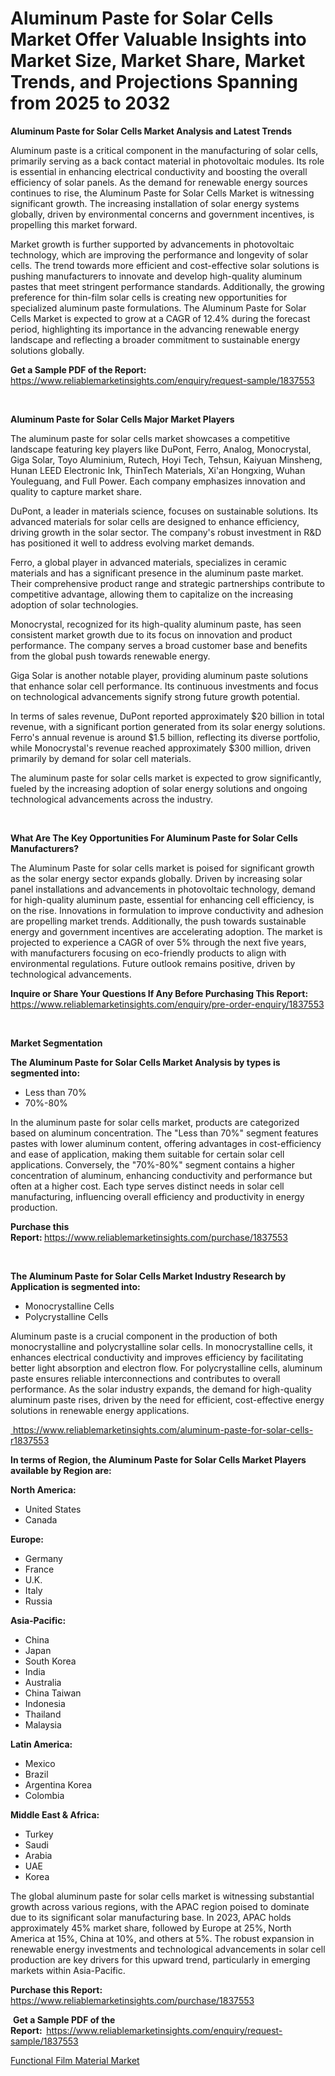 <p><h1>Aluminum Paste for Solar Cells Market Offer Valuable Insights into Market Size, Market Share, Market Trends, and Projections Spanning from 2025 to 2032</h1></p><p><strong>Aluminum Paste for Solar Cells Market Analysis and Latest Trends</strong></p>
<p><p>Aluminum paste is a critical component in the manufacturing of solar cells, primarily serving as a back contact material in photovoltaic modules. Its role is essential in enhancing electrical conductivity and boosting the overall efficiency of solar panels. As the demand for renewable energy sources continues to rise, the Aluminum Paste for Solar Cells Market is witnessing significant growth. The increasing installation of solar energy systems globally, driven by environmental concerns and government incentives, is propelling this market forward.</p><p>Market growth is further supported by advancements in photovoltaic technology, which are improving the performance and longevity of solar cells. The trend towards more efficient and cost-effective solar solutions is pushing manufacturers to innovate and develop high-quality aluminum pastes that meet stringent performance standards. Additionally, the growing preference for thin-film solar cells is creating new opportunities for specialized aluminum paste formulations. The Aluminum Paste for Solar Cells Market is expected to grow at a CAGR of 12.4% during the forecast period, highlighting its importance in the advancing renewable energy landscape and reflecting a broader commitment to sustainable energy solutions globally.</p></p>
<p><strong>Get a Sample PDF of the Report:&nbsp;</strong> <a href="https://www.reliablemarketinsights.com/enquiry/request-sample/1837553?utm_campaign=3369&utm_medium=2&utm_source=Github&utm_content=ia&utm_term=03042025&utm_id=aluminum-paste-for-solar-cells">https://www.reliablemarketinsights.com/enquiry/request-sample/1837553</a></p>
<p>&nbsp;</p>
<p><strong>Aluminum Paste for Solar Cells Major Market Players</strong></p>
<p><p>The aluminum paste for solar cells market showcases a competitive landscape featuring key players like DuPont, Ferro, Analog, Monocrystal, Giga Solar, Toyo Aluminium, Rutech, Hoyi Tech, Tehsun, Kaiyuan Minsheng, Hunan LEED Electronic Ink, ThinTech Materials, Xi'an Hongxing, Wuhan Youleguang, and Full Power. Each company emphasizes innovation and quality to capture market share.</p><p>DuPont, a leader in materials science, focuses on sustainable solutions. Its advanced materials for solar cells are designed to enhance efficiency, driving growth in the solar sector. The company's robust investment in R&D has positioned it well to address evolving market demands.</p><p>Ferro, a global player in advanced materials, specializes in ceramic materials and has a significant presence in the aluminum paste market. Their comprehensive product range and strategic partnerships contribute to competitive advantage, allowing them to capitalize on the increasing adoption of solar technologies.</p><p>Monocrystal, recognized for its high-quality aluminum paste, has seen consistent market growth due to its focus on innovation and product performance. The company serves a broad customer base and benefits from the global push towards renewable energy.</p><p>Giga Solar is another notable player, providing aluminum paste solutions that enhance solar cell performance. Its continuous investments and focus on technological advancements signify strong future growth potential.</p><p>In terms of sales revenue, DuPont reported approximately $20 billion in total revenue, with a significant portion generated from its solar energy solutions. Ferro's annual revenue is around $1.5 billion, reflecting its diverse portfolio, while Monocrystal's revenue reached approximately $300 million, driven primarily by demand for solar cell materials. </p><p>The aluminum paste for solar cells market is expected to grow significantly, fueled by the increasing adoption of solar energy solutions and ongoing technological advancements across the industry.</p></p>
<p>&nbsp;</p>
<p><strong>What Are The Key Opportunities For Aluminum Paste for Solar Cells Manufacturers?</strong></p>
<p><p>The Aluminum Paste for solar cells market is poised for significant growth as the solar energy sector expands globally. Driven by increasing solar panel installations and advancements in photovoltaic technology, demand for high-quality aluminum paste, essential for enhancing cell efficiency, is on the rise. Innovations in formulation to improve conductivity and adhesion are propelling market trends. Additionally, the push towards sustainable energy and government incentives are accelerating adoption. The market is projected to experience a CAGR of over 5% through the next five years, with manufacturers focusing on eco-friendly products to align with environmental regulations. Future outlook remains positive, driven by technological advancements.</p></p>
<p><strong>Inquire or Share Your Questions If Any Before Purchasing This Report:</strong> <a href="https://www.reliablemarketinsights.com/enquiry/pre-order-enquiry/1837553?utm_campaign=3369&utm_medium=2&utm_source=Github&utm_content=ia&utm_term=03042025&utm_id=aluminum-paste-for-solar-cells">https://www.reliablemarketinsights.com/enquiry/pre-order-enquiry/1837553</a></p>
<p>&nbsp;</p>
<p><strong>Market Segmentation</strong></p>
<p><strong>The Aluminum Paste for Solar Cells Market Analysis by types is segmented into:</strong></p>
<p><ul><li>Less than 70%</li><li>70%-80%</li></ul></p>
<p><p>In the aluminum paste for solar cells market, products are categorized based on aluminum concentration. The "Less than 70%" segment features pastes with lower aluminum content, offering advantages in cost-efficiency and ease of application, making them suitable for certain solar cell applications. Conversely, the "70%-80%" segment contains a higher concentration of aluminum, enhancing conductivity and performance but often at a higher cost. Each type serves distinct needs in solar cell manufacturing, influencing overall efficiency and productivity in energy production.</p></p>
<p><strong>Purchase this Report:&nbsp;</strong><a href="https://www.reliablemarketinsights.com/purchase/1837553?utm_campaign=3369&utm_medium=2&utm_source=Github&utm_content=ia&utm_term=03042025&utm_id=aluminum-paste-for-solar-cells">https://www.reliablemarketinsights.com/purchase/1837553</a></p>
<p>&nbsp;</p>
<p><strong>The Aluminum Paste for Solar Cells Market Industry Research by Application is segmented into:</strong></p>
<p><ul><li>Monocrystalline Cells</li><li>Polycrystalline Cells</li></ul></p>
<p><p>Aluminum paste is a crucial component in the production of both monocrystalline and polycrystalline solar cells. In monocrystalline cells, it enhances electrical conductivity and improves efficiency by facilitating better light absorption and electron flow. For polycrystalline cells, aluminum paste ensures reliable interconnections and contributes to overall performance. As the solar industry expands, the demand for high-quality aluminum paste rises, driven by the need for efficient, cost-effective energy solutions in renewable energy applications.</p></p>
<p><a href="https://www.reliablemarketinsights.com/aluminum-paste-for-solar-cells-r1837553?utm_campaign=3369&utm_medium=2&utm_source=Github&utm_content=ia&utm_term=03042025&utm_id=aluminum-paste-for-solar-cells">&nbsp;https://www.reliablemarketinsights.com/aluminum-paste-for-solar-cells-r1837553</a></p>
<p><strong>In terms of Region, the Aluminum Paste for Solar Cells Market Players available by Region are:</strong></p>
<p>
    <p> <strong> North America: </strong>
        <ul>
            <li>United States</li>
            <li>Canada</li>
        </ul>
        </p> 
    <p> <strong> Europe: </strong>
        <ul>
            <li>Germany</li>
            <li>France</li>
            <li>U.K.</li>
            <li>Italy</li>
            <li>Russia</li>
        </ul>
        </p> 
    <p> <strong> Asia-Pacific: </strong>
        <ul>
            <li>China</li>
            <li>Japan</li>
            <li>South Korea</li>
            <li>India</li>
            <li>Australia</li>
            <li>China Taiwan</li>
            <li>Indonesia</li>
            <li>Thailand</li>
            <li>Malaysia</li>
        </ul>
        </p> 
    <p> <strong> Latin America: </strong>
        <ul>
            <li>Mexico</li>
            <li>Brazil</li>
            <li>Argentina Korea</li>
            <li>Colombia</li>
        </ul>
        </p> 
    <p> <strong> Middle East & Africa: </strong>
        <ul>
            <li>Turkey</li>
            <li>Saudi</li>
            <li>Arabia</li>
            <li>UAE</li>
            <li>Korea</li>
        </ul>
    </p>
    </p>
<p><p>The global aluminum paste for solar cells market is witnessing substantial growth across various regions, with the APAC region poised to dominate due to its significant solar manufacturing base. In 2023, APAC holds approximately 45% market share, followed by Europe at 25%, North America at 15%, China at 10%, and others at 5%. The robust expansion in renewable energy investments and technological advancements in solar cell production are key drivers for this upward trend, particularly in emerging markets within Asia-Pacific.</p></p>
<p><strong>Purchase this Report: </strong><a href="https://www.reliablemarketinsights.com/purchase/1837553?utm_campaign=3369&utm_medium=2&utm_source=Github&utm_content=ia&utm_term=03042025&utm_id=aluminum-paste-for-solar-cells">https://www.reliablemarketinsights.com/purchase/1837553</a></p>
<p>&nbsp;<strong>Get a Sample PDF of the Report:&nbsp;&nbsp;</strong><a href="https://www.reliablemarketinsights.com/enquiry/request-sample/1837553?utm_campaign=3369&utm_medium=2&utm_source=Github&utm_content=ia&utm_term=03042025&utm_id=aluminum-paste-for-solar-cells">https://www.reliablemarketinsights.com/enquiry/request-sample/1837553</a></p>
<p><strong></strong></p>
<p><p><a href="https://github.com/shirlantosx7/Market-Research-Report-List-1/blob/main/functional-film-material-market.md?utm_campaign=3369&utm_medium=2&utm_source=Github&utm_content=ia&utm_term=03042025&utm_id=aluminum-paste-for-solar-cells">Functional Film Material Market</a></p></p>